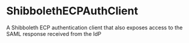 ShibbolethECPAuthClient
=======================

A Shibboleth ECP authentication client that also exposes access to the SAML response received from the IdP
